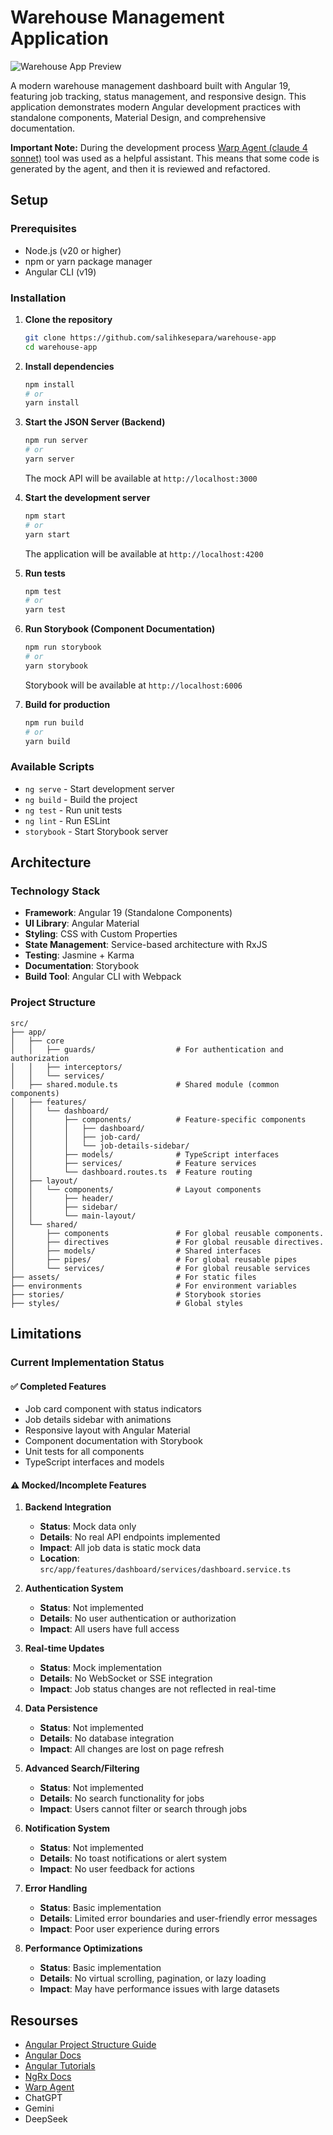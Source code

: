 # Warehouse Management Application

![Warehouse App Preview](https://i.postimg.cc/Kc92k9v6/warehouse-app-preview-1.gif)

A modern warehouse management dashboard built with Angular 19, featuring job tracking, status management, and responsive design. This application demonstrates modern Angular development practices with standalone components, Material Design, and comprehensive documentation.

**Important Note:** During the development process [Warp Agent (claude 4 sonnet)](https://www.warp.dev/) tool was used as a helpful assistant. This means that some code is generated by the agent, and then it is reviewed and refactored.

## Setup

### Prerequisites

- Node.js (v20 or higher)
- npm or yarn package manager
- Angular CLI (v19)

### Installation

1. **Clone the repository**
   ```bash
   git clone https://github.com/salihkesepara/warehouse-app
   cd warehouse-app
   ```

2. **Install dependencies**
   ```bash
   npm install
   # or
   yarn install
   ```

3. **Start the JSON Server (Backend)**
   ```bash
   npm run server
   # or
   yarn server
   ```
   The mock API will be available at `http://localhost:3000`

4. **Start the development server**
   ```bash
   npm start
   # or
   yarn start
   ```
   The application will be available at `http://localhost:4200`

4. **Run tests**
   ```bash
   npm test
   # or
   yarn test
   ```

5. **Run Storybook (Component Documentation)**
   ```bash
   npm run storybook
   # or
   yarn storybook
   ```
   Storybook will be available at `http://localhost:6006`

6. **Build for production**
   ```bash
   npm run build
   # or
   yarn build
   ```

### Available Scripts

- `ng serve` - Start development server
- `ng build` - Build the project
- `ng test` - Run unit tests
- `ng lint` - Run ESLint
- `storybook` - Start Storybook server

## Architecture

### Technology Stack

- **Framework**: Angular 19 (Standalone Components)
- **UI Library**: Angular Material
- **Styling**: CSS with Custom Properties
- **State Management**: Service-based architecture with RxJS
- **Testing**: Jasmine + Karma
- **Documentation**: Storybook
- **Build Tool**: Angular CLI with Webpack

### Project Structure

```
src/
├── app/
│   ├── core
│   │   ├── guards/                  # For authentication and authorization
│   │   ├── interceptors/            
│   │   └── services/                
│   ├── shared.module.ts             # Shared module (common components)
│   ├── features/
│   │   └── dashboard/
│   │       ├── components/          # Feature-specific components
│   │       │   ├── dashboard/
│   │       │   ├── job-card/
│   │       │   └── job-details-sidebar/
│   │       ├── models/              # TypeScript interfaces
│   │       ├── services/            # Feature services
│   │       └── dashboard.routes.ts  # Feature routing
│   ├── layout/
│   │   └── components/              # Layout components
│   │       ├── header/
│   │       ├── sidebar/
│   │       └── main-layout/
│   └── shared/
│       ├── components               # For global reusable components.
│       ├── directives               # For global reusable directives.
│       ├── models/                  # Shared interfaces
│       ├── pipes/                   # For global reusable pipes
│       └── services/                # For global reusable services
├── assets/                          # For static files
├── environments                     # For environment variables
├── stories/                         # Storybook stories
├── styles/                          # Global styles
```

## Limitations

### Current Implementation Status

#### ✅ **Completed Features**
- Job card component with status indicators
- Job details sidebar with animations
- Responsive layout with Angular Material
- Component documentation with Storybook
- Unit tests for all components
- TypeScript interfaces and models

#### ⚠️ **Mocked/Incomplete Features**

1. **Backend Integration**
   - **Status**: Mock data only
   - **Details**: No real API endpoints implemented
   - **Impact**: All job data is static mock data
   - **Location**: `src/app/features/dashboard/services/dashboard.service.ts`

2. **Authentication System**
   - **Status**: Not implemented
   - **Details**: No user authentication or authorization
   - **Impact**: All users have full access

3. **Real-time Updates**
   - **Status**: Mock implementation
   - **Details**: No WebSocket or SSE integration
   - **Impact**: Job status changes are not reflected in real-time

4. **Data Persistence**
   - **Status**: Not implemented
   - **Details**: No database integration
   - **Impact**: All changes are lost on page refresh

5. **Advanced Search/Filtering**
   - **Status**: Not implemented
   - **Details**: No search functionality for jobs
   - **Impact**: Users cannot filter or search through jobs

6. **Notification System**
   - **Status**: Not implemented
   - **Details**: No toast notifications or alert system
   - **Impact**: No user feedback for actions

7. **Error Handling**
   - **Status**: Basic implementation
   - **Details**: Limited error boundaries and user-friendly error messages
   - **Impact**: Poor user experience during errors

8. **Performance Optimizations**
   - **Status**: Basic implementation
   - **Details**: No virtual scrolling, pagination, or lazy loading
   - **Impact**: May have performance issues with large datasets

## Resourses 
-	[Angular Project Structure Guide](https://medium.com/@dragos.atanasoae_62577/angular-project-structure-guide-small-medium-and-large-projects-e17c361b2029)
-	[Angular Docs](https://angular.dev/overview)
-	[Angular Tutorials](https://angular.dev/tutorials)
-	[NgRx Docs](https://ngrx.io/docs)
-	[Warp Agent](https://www.warp.dev/)
-	ChatGPT
-	Gemini
-	DeepSeek
